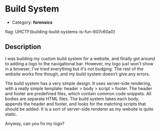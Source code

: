 # Build System

* Category: **forensics**

flag: UHCTF{building-build-systems-is-fun-607c60a0}

## Description

I was building my custom build system for a website, and finally got around to adding a logo to the navigational bar. However, my logo just won't show in a browser, I've tried everything but it's not budging. The rest of the website works fine though, and my build system doesn't give any errors.

The build system has a very simple design. It uses server-side rendering, with a really simple template: header > body > script > footer. The header and footer are predefined files, which contain common code snippets. All bodies are separate HTML files. The build system takes each body, appends the header and footer, and looks for the matching scripts that should be added. It is a sort of server-side renderer as my website is quite static.

Anyway, can you fix my logo?